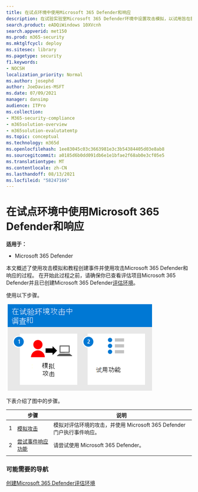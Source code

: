 ```yaml
---
title: 在试点环境中使用Microsoft 365 Defender和响应
description: 在试验实验室Microsoft 365 Defender环境中设置攻击模拟，以试用旨在教用户保护设备、标识、数据和应用程序的安全解决方案。
search.product: eADQiWindows 10XVcnh
search.appverid: met150
ms.prod: m365-security
ms.mktglfcycl: deploy
ms.sitesec: library
ms.pagetype: security
f1.keywords:
- NOCSH
localization_priority: Normal
ms.author: josephd
author: JoeDavies-MSFT
ms.date: 07/09/2021
manager: dansimp
audience: ITPro
ms.collection:
- M365-security-compliance
- m365solution-overview
- m365solution-evalutatemtp
ms.topic: conceptual
ms.technology: m365d
ms.openlocfilehash: 1ee83045c03c3663981e3c3b54384405d03e8ab8
ms.sourcegitcommit: a0185d6b0dd091db6e1e1bfae2f68ab0e3cf05e5
ms.translationtype: MT
ms.contentlocale: zh-CN
ms.lasthandoff: 08/13/2021
ms.locfileid: "58247166"
---
```

# <a name="investigate-and-respond-using-microsoft-365-defender-in-a-pilot-environment"></a>在试点环境中使用Microsoft 365 Defender和响应

**适用于：**
- Microsoft 365 Defender

本文概述了使用攻击模拟和教程创建事件并使用攻击Microsoft 365 Defender和响应的过程。 在开始此过程之前，请确保你已查看评估项目Microsoft 365 Defender并且已创建Microsoft 365 Defender[评估环境](eval-create-eval-environment.md)。 [](eval-overview.md)

使用以下步骤。

![在测试评估环境中执行Microsoft 365 Defender响应的步骤](../../media/eval-defender-investigate-respond/eval-defender-eval-investigate-respond-steps.png)

下表介绍了图中的步骤。

| |步骤  |说明  |
|---------|---------|---------|
|1|[模拟攻击](eval-defender-investigate-respond-simulate-attack.md)     |   模拟对评估环境的攻击，并使用 Microsoft 365 Defender门户执行事件响应。      |
|2 |[尝试事件响应功能 ](eval-defender-investigate-respond-additional.md)    |    请尝试使用 Microsoft 365 Defender。     |
||||

### <a name="navigation-you-may-need"></a>可能需要的导航

[创建Microsoft 365 Defender评估环境](eval-create-eval-environment.md)
